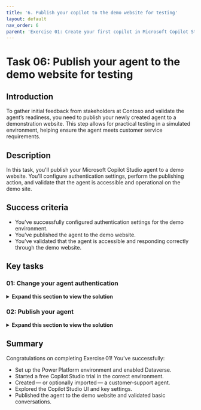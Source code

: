 ```yaml
---
title: '6. Publish your copilot to the demo website for testing'
layout: default
nav_order: 6
parent: 'Exercise 01: Create your first copilot in Microsoft Copilot Studio'
---
```


# Task 06: Publish your agent to the demo website for testing

## Introduction

To gather initial feedback from stakeholders at Contoso and validate the agent’s readiness, you need to publish your newly created agent to a demonstration website. This step allows for practical testing in a simulated environment, helping ensure the agent meets customer service requirements.

## Description

In this task, you'll publish your Microsoft Copilot Studio agent to a demo website. You'll configure authentication settings, perform the publishing action, and validate that the agent is accessible and operational on the demo site.

## Success criteria

-   You’ve successfully configured authentication settings for the demo environment.
-   You’ve published the agent to the demo website.
-   You’ve validated that the agent is accessible and responding correctly through the demo website.


## Key tasks

### 01: Change your agent authentication 

<details markdown="block"> 
  <summary><strong>Expand this section to view the solution</strong></summary> 

For the purposes of this demo, you'll set the agent to not require authentication so that anyone with a link to the demo site can test it. 

1. Select **Settings** near the upper-right part of the window.

	![3f5fs0ge.jpg](../../media/3f5fs0ge.jpg)

1. On the left settings menu, select **Security**.

1. Select **Authentication**.

	![umi6pe9z.jpg](../../media/umi6pe9z.jpg)

1. Select **No authentication**, then select **Save**.

1. In the **Save this configuration?** dialog, select **Save**.
	
    ![g80d1ga0.jpg](../../media/g80d1ga0.jpg)

1. Select the **X** near the upper-right corner of the **Settings** page to return to your canvas.

	![1d72mmuf.jpg](../../media/1d72mmuf.jpg)

</details>

### 02: Publish your agent

<details markdown="block"> 
  <summary><strong>Expand this section to view the solution</strong></summary> 

Microsoft Copilot Studio provides a demo website so that you can invite anyone to test your agent by sending them the URL. This demo website is useful for gathering feedback to improve your content before you activate the agent for your real end-users.

1. Select **Channels** on the top bar of your agent.

	![l7j7zr2u.jpg](../../media/l7j7zr2u.jpg)

	{: .important }
	> After publishing your agent at least once, you can add channels to make it reachable by your customers.

1. Select **Publish** in the upper-right part of the window to push the latest topic updates to the demo website.

	{: .note }
	> You'll need to complete this action before using the demo website for the first time, and after making any changes to the topics you want users to test.

	![eb2pkfbw.jpg](../../media/eb2pkfbw.jpg)

	{: .important }
	> **Pro tips**:
	> - When you create a real agent, you'll publish whenever you want to make updated topics available in your deployed channels.
	> - The publishing process checks for errors in the topics whose Status is **On**. 
	> - Publication should take only a few minutes.

1. Select **Publish** again on the dialog that opens. You can ignore the risk from the lack of end-user authentication.

	![hrz08hdi.jpg](../../media/hrz08hdi.jpg)

	{: .note }
	> A green banner notification will show at the top of the screen when publishing is complete.

	{: .important }
	> Publishing to the demo website is a quick process, but publishing an agent for real-world use (for example, in Microsoft Teams) can take longer. 
    >
    > For Teams, you may need to initiate an approval workflow as an administrator before the agent is made available to users in the Teams channel. The publishing process ensures that all updates are properly validated and deployed across the environment. 
    > 
	> See here for more details: [Publication fundamentals for publishing channels](https://learn.microsoft.com/en-us/microsoft-copilot-studio/publication-fundamentals-publish-channels?tabs=web)

1. Select the ellipsis in the upper-right corner of the agent page next to **Settings**, then select **Go to demo** website.
 	
    ![idixvii7.jpg](../../media/idixvii7.jpg)

1. You can interact with the agent by typing in the chat window, or by selecting a starter phrase from the options provided on the left.
 	
    ![mghiipm5.jpg](../../media/mghiipm5.jpg)

</details>

## Summary

Congratulations on completing Exercise 01! You’ve successfully:

 - Set up the Power Platform environment and enabled Dataverse.
 - Started a free Copilot Studio trial in the correct environment.
 - Created — or optionally imported — a customer‑support agent.
 - Explored the Copilot Studio UI and key settings.
 - Published the agent to the demo website and validated basic conversations.